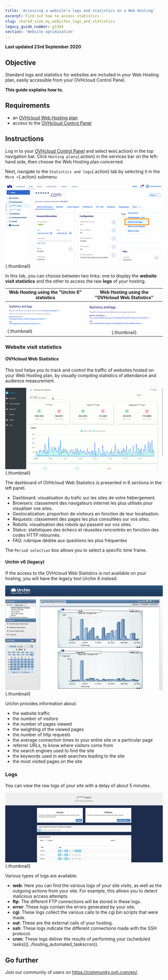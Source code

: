 ```yaml
---
title: 'Accessing a website’s logs and statistics on a Web Hosting'
excerpt: Find out how to access statistics
slug: shared_view_my_websites_logs_and_statistics
legacy_guide_number: g1344
section: 'Website optimisation'
---
```


**Last updated 23rd September 2020**

## Objective

Standard logs and statistics for websites are included in your Web Hosting plan, easily accessible from your OVHcloud Control Panel.

**This guide explains how to.**

## Requirements

- an [OVHcloud Web Hosting plan](https://www.ovh.co.uk/web-hosting)
- access to the [OVHcloud Control Panel](https://www.ovh.com/auth/?action=gotomanager)

## Instructions

Log in to your [OVHcloud Control Panel](https://www.ovh.com/auth/?action=gotomanager) and select `Web`{.action} in the top navigation bar. Click `Hosting plans`{.action} in the services bar on the left-hand side, then choose the Web Hosting plan concerned.

Next, navigate to the `Statistics and logs`{.action} tab by selecting it in the `More +`{.action} submenu.

![hosting](images/statistics01.png){.thumbnail}

In this tab, you can choose between two links: one to display the **website visit statistics** and the other to access the raw **logs** of your hosting.

|Web Hosting using the "Urchin 6" statistics|Web Hosting using the <br> "OVHcloud Web Statistics"|
|----------|:-------------:|
| ![hosting](images/statistics02.png){.thumbnail} | ![hosting](images/statistics02bis.png){.thumbnail} |

### Website visit statistics

#### OVHcloud Web Statistics

This tool helps you to track and control the traffic of websites hosted on your Web Hosting plan, by visually compiling statistics of attendance and audience measurement.

![hosting](images/OWStats01.gif){.thumbnail}

The dashboard of OVHcloud Web Statistics is presented in 6 sections in the left panel.

- Dashboard: visualisation du trafic sur les sites de votre hébergement.
- Browsers: classement des navigateurs internet les plus utilisés pour visualiser vos sites.
- Geolocalization:  proportion de visiteurs en fonction de leur localisation.
- Requests: classement des pages les plus consultées sur vos sites.
- Robots: visualisation des robots qui passent sur vos sites.
- Status: statistiques des échecs et réussites rencontrés en fonction des codes HTTP retournés.
- FAQ: rubrique dédiée aux questions les plus fréquentes

The `Period selection` box allows you to select a specific time frame.

#### Urchin v6 (legacy)

If the access to the OVHcloud Web Statistics is not available on your hosting, you will have the legacy tool Urchin 6 instead.

![hosting](images/1490.png){.thumbnail}

Urchin provides information about:

- the website traffic
- the number of visitors
- the number of pages viewed
- the weighting of the viewed pages
- the number of http requests
- the average connection times to your entire site or a particular page
- referrer URLs, to know where visitors come from
- the search engines used to find the site
- the keywords used in web searches leading to the site
- the most visited pages on the site

### Logs

You can view the raw logs of your site with a delay of about 5 minutes.

![hosting](images/logs01.png){.thumbnail}

Various types of logs are available:

- **web**: Here you can find the various logs of your site visits, as well as the outgoing actions from your site. For example, this allows you to detect malicious access attempts.
- **ftp**: The different FTP connections will be stored in these logs.
- **error**: These logs contain the errors generated by your site.
- **cgi**: These logs collect the various calls to the cgi.bin scripts that were made.
- **out**: These are the external calls of your hosting.
- **ssh**: These logs indicate the different connections made with the SSH protocol.
- **cron**: These logs deliver the results of performing your (scheduled tasks)](../hosting_automated_taskscron)).


## Go further

Join our community of users on <https://community.ovh.com/en/>.
